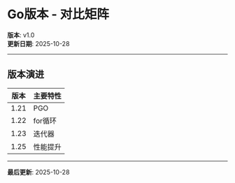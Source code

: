 # Go版本 - 对比矩阵

**版本**: v1.0  
**更新日期**: 2025-10-28

---

## 版本演进

| 版本 | 主要特性 |
|------|---------|
| 1.21 | PGO |
| 1.22 | for循环 |
| 1.23 | 迭代器 |
| 1.25 | 性能提升 |

---

**最后更新**: 2025-10-28

